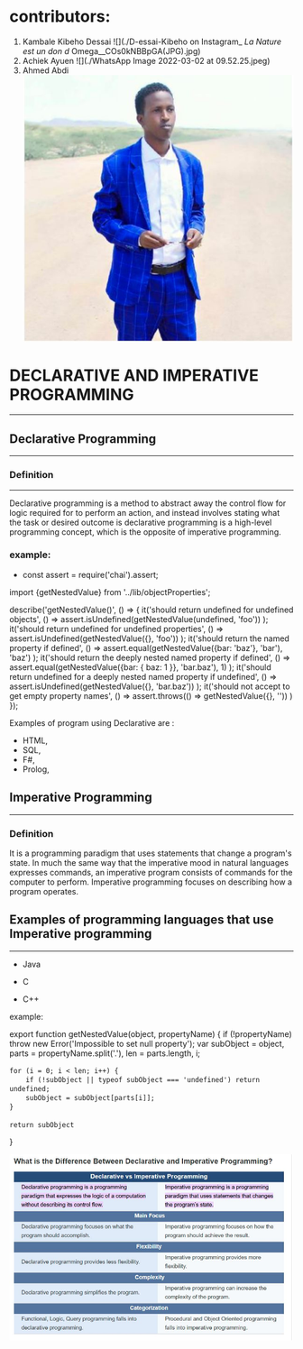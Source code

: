 # contributors: 
1. Kambale Kibeho Dessai
![](./D-essai-Kibeho on Instagram_ _La Nature est un don d_ Omega__COs0kNBBpGA(JPG).jpg)
2. Achiek Ayuen
  ![](./WhatsApp Image 2022-03-02 at 09.52.25.jpeg)
3. Ahmed Abdi
   ![](./muhamed.JPG)

  
  # DECLARATIVE AND IMPERATIVE PROGRAMMING
  ___
  ## Declarative Programming
  ___
  ### Definition
   ___

  Declarative programming is a method to abstract
away the control flow for logic required for 
to perform an action, and instead involves 
stating what the task or desired outcome is
declarative programming is a high-level 
     programming concept, which is the 
     opposite of imperative programming.

  ### example: 

  * const assert = require('chai').assert;

import {getNestedValue} from '../lib/objectProperties';

describe('getNestedValue()', () => {
    it('should return undefined for undefined objects', () =>
        assert.isUndefined(getNestedValue(undefined, 'foo'))
    );
    it('should return undefined for undefined properties', () =>
        assert.isUndefined(getNestedValue({}, 'foo'))
    );
    it('should return the named property if defined', () =>
        assert.equal(getNestedValue({bar: 'baz'}, 'bar'), 'baz')
    );
    it('should return the deeply nested named property if defined', () =>
        assert.equal(getNestedValue({bar: { baz: 1 }}, 'bar.baz'), 1)
    );
    it('should return undefined for a deeply nested named property if undefined', () =>
        assert.isUndefined(getNestedValue({}, 'bar.baz'))
    );
    it('should not accept to get empty property names', () =>
        assert.throws(() => getNestedValue({}, ''))
    )
});
  
  Examples of program using  Declarative are :

   * HTML,
   *  SQL,
   *   F#, 
   *   Prolog,


## Imperative Programming
  ___
  ### Definition

  It is a programming paradigm that uses statements that change a program's state. 
  In much the same way that the imperative mood in natural languages expresses commands, 
  an imperative program consists of commands for the computer to perform. Imperative programming focuses on describing how a program operates.


## Examples of programming languages that use Imperative programming

---
* Java 

* C 
* C++

example: 

export function getNestedValue(object, propertyName) {
    if (!propertyName) throw new Error('Impossible to set null property');
    var subObject = object,
        parts = propertyName.split('.'),
        len = parts.length,
        i;

    for (i = 0; i < len; i++) {
        if (!subObject || typeof subObject === 'undefined') return undefined;
        subObject = subObject[parts[i]];
    }

    return subObject
}

![Difference](./difference.JPG)

